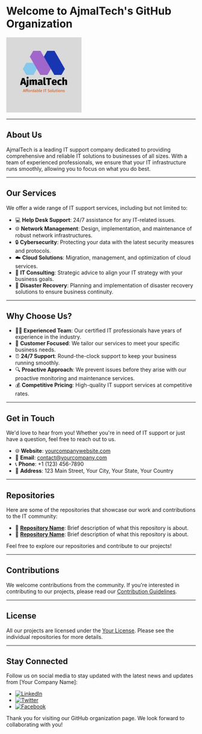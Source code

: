 # Welcome to AjmalTech's GitHub Organization

<img src="https://github.com/SupportPulse/.github/blob/main/profile/logo.png" alt="Logo" width="200" />

---

## About Us

AjmalTech is a leading IT support company dedicated to providing comprehensive and reliable IT solutions to businesses of all sizes. With a team of experienced professionals, we ensure that your IT infrastructure runs smoothly, allowing you to focus on what you do best.

---

## Our Services

We offer a wide range of IT support services, including but not limited to:

- 💻 **Help Desk Support**: 24/7 assistance for any IT-related issues.
- 🌐 **Network Management**: Design, implementation, and maintenance of robust network infrastructures.
- 🔒 **Cybersecurity**: Protecting your data with the latest security measures and protocols.
- ☁️ **Cloud Solutions**: Migration, management, and optimization of cloud services.
- 📝 **IT Consulting**: Strategic advice to align your IT strategy with your business goals.
- 🔄 **Disaster Recovery**: Planning and implementation of disaster recovery solutions to ensure business continuity.

---

## Why Choose Us?

- 👨‍💻 **Experienced Team**: Our certified IT professionals have years of experience in the industry.
- 🙌 **Customer Focused**: We tailor our services to meet your specific business needs.
- ⏰ **24/7 Support**: Round-the-clock support to keep your business running smoothly.
- 🔍 **Proactive Approach**: We prevent issues before they arise with our proactive monitoring and maintenance services.
- 💰 **Competitive Pricing**: High-quality IT support services at competitive rates.

---

## Get in Touch

We'd love to hear from you! Whether you're in need of IT support or just have a question, feel free to reach out to us.

- 🌐 **Website**: [yourcompanywebsite.com](https://www.yourcompanywebsite.com)
- 📧 **Email**: [contact@yourcompany.com](mailto:contact@yourcompany.com)
- 📞 **Phone**: +1 (123) 456-7890
- 📍 **Address**: 123 Main Street, Your City, Your State, Your Country

---

## Repositories

Here are some of the repositories that showcase our work and contributions to the IT community:

- 📂 **[Repository Name](link_to_repository)**: Brief description of what this repository is about.
- 📂 **[Repository Name](link_to_repository)**: Brief description of what this repository is about.

Feel free to explore our repositories and contribute to our projects!

---

## Contributions

We welcome contributions from the community. If you're interested in contributing to our projects, please read our [Contribution Guidelines](link_to_contribution_guidelines).

---

## License

All our projects are licensed under the [Your License](link_to_license). Please see the individual repositories for more details.

---

## Stay Connected

Follow us on social media to stay updated with the latest news and updates from [Your Company Name]:

- [![LinkedIn](https://img.shields.io/badge/LinkedIn-0077B5?style=for-the-badge&logo=linkedin&logoColor=white)](link_to_linkedin)
- [![Twitter](https://img.shields.io/badge/Twitter-1DA1F2?style=for-the-badge&logo=twitter&logoColor=white)](link_to_twitter)
- [![Facebook](https://img.shields.io/badge/Facebook-1877F2?style=for-the-badge&logo=facebook&logoColor=white)](link_to_facebook)

Thank you for visiting our GitHub organization page. We look forward to collaborating with you!
